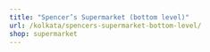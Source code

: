 ```yaml
---
title: "Spencer’s Supermarket (bottom level)"
url: /kolkata/spencers-supermarket-bottom-level/
shop: supermarket
---
```


